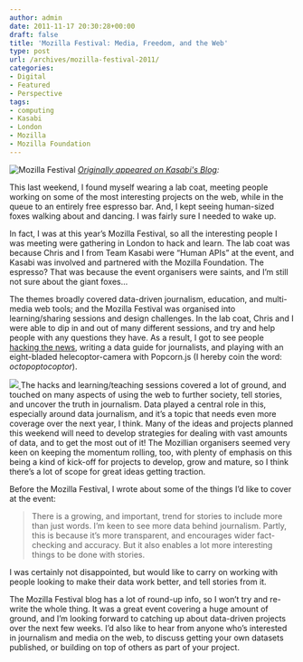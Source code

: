 ```yaml
---
author: admin
date: 2011-11-17 20:30:28+00:00
draft: false
title: 'Mozilla Festival: Media, Freedom, and the Web'
type: post
url: /archives/mozilla-festival-2011/
categories:
- Digital
- Featured
- Perspective
tags:
- computing
- Kasabi
- London
- Mozilla
- Mozilla Foundation
---
```


![Mozilla Festival](http://zachbeauvais.com/wp-content/uploads/2015/09/mozfest_ofsylf-300x211.jpg)
_[Originally appeared on Kasabi's Blog](http://zachbeauvais.com/wp-content/uploads/2011/11/media-freedom-and-the-web):_

This last weekend, I found myself wearing a lab coat, meeting people working on some of the most interesting projects on the web, while in the queue to an entirely free espresso bar. And, I kept seeing human-sized foxes walking about and dancing. I was fairly sure I needed to wake up.

In fact, I was at this year’s Mozilla Festival, so all the interesting people I was meeting were gathering in London to hack and learn. The lab coat was because Chris and I from Team Kasabi were “Human APIs” at the event, and Kasabi was involved and partnered with the Mozilla Foundation. The espresso? That was because the event organisers were saints, and I’m still not sure about the giant foxes…

The themes broadly covered data-driven journalism, education, and multi-media web tools; and the Mozilla Festival was organised into learning/sharing sessions and design challenges. In the lab coat, Chris and I were able to dip in and out of many different sessions, and try and help people with any questions they have. As a result, I got to see people [hacking the news](http://zachbeauvais.com/wp-content/uploads/2011/11/Touch_the_News), writing a data guide for journalists, and playing with an eight-bladed helecoptor-camera with Popcorn.js (I hereby coin the word: _octopoptocoptor_).

[![](http://zachbeauvais.com/wp-content/uploads/2011/11/venue.jpg?w=300)
](http://zachbeauvais.com/wp-content/uploads/2011/11/venue.jpg)The hacks and learning/teaching sessions covered a lot of ground, and touched on many aspects of using the web to further society, tell stories, and uncover the truth in journalism. Data played a central role in this, especially around data journalism, and it’s a topic that needs even more coverage over the next year, I think. Many of the ideas and projects planned this weekend will need to develop strategies for dealing with vast amounts of data, and to get the most out of it! The Mozillian organisers seemed very keen on keeping the momentum rolling, too, with plenty of emphasis on this being a kind of kick-off for projects to develop, grow and mature, so I think there’s a lot of scope for great ideas getting traction.

Before the Mozilla Festival, I wrote about some of the things I’d like to cover at the event:



<blockquote>There is a growing, and important, trend for stories to include more than just words. I’m keen to see more data behind journalism. Partly, this is because it’s more transparent, and encourages wider fact-checking and accuracy. But it also enables a lot more interesting things to be done with stories.</blockquote>



I was certainly not disappointed, but would like to carry on working with people looking to make their data work better, and tell stories from it.

The Mozilla Festival blog has a lot of round-up info, so I won’t try and re-write the whole thing. It was a great event covering a huge amount of ground, and I’m looking forward to catching up about data-driven projects over the next few weeks. I’d also like to hear from anyone who’s interested in journalism and media on the web, to discuss getting your own datasets published, or building on top of others as part of your project.
